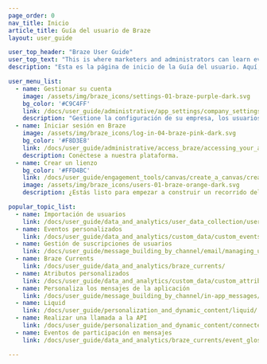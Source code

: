 ```yaml
---
page_order: 0
nav_title: Inicio
article_title: Guía del usuario de Braze
layout: user_guide

user_top_header: "Braze User Guide"
user_top_text: "This is where marketers and administrators can learn everything they need to know to get started with Braze, and how to design meaningful, data-driven customer interactions."
description: "Esta es la página de inicio de la Guía del usuario. Aquí, los responsables de marketing y los administradores pueden aprender todo lo que necesitan saber para empezar a utilizar Braze, y cómo diseñar interacciones con los clientes significativas y basadas en datos."

user_menu_list:
  - name: Gestionar su cuenta
    image: /assets/img/braze_icons/settings-01-braze-purple-dark.svg
    bg_color: '#C9C4FF'
    link: /docs/user_guide/administrative/app_settings/company_settings/
    description: "Gestione la configuración de su empresa, los usuarios y mucho más."
  - name: Iniciar sesión en Braze
    image: /assets/img/braze_icons/log-in-04-braze-pink-dark.svg
    bg_color: '#F8D3E8'
    link: /docs/user_guide/administrative/access_braze/accessing_your_account/
    description: Conéctese a nuestra plataforma.
  - name: Crear un lienzo
    bg_color: '#FFD4BC'
    link: /docs/user_guide/engagement_tools/canvas/create_a_canvas/create_a_canvas/
    image: /assets/img/braze_icons/users-01-braze-orange-dark.svg
    description: ¿Estás listo para empezar a construir un recorrido del cliente? Te guiaremos a través de él.

popular_topic_list:
  - name: Importación de usuarios
    link: /docs/user_guide/data_and_analytics/user_data_collection/user_import/
  - name: Eventos personalizados
    link: /docs/user_guide/data_and_analytics/custom_data/custom_events/
  - name: Gestión de suscripciones de usuarios
    link: /docs/user_guide/message_building_by_channel/email/managing_user_subscriptions/
  - name: Braze Currents
    link: /docs/user_guide/data_and_analytics/braze_currents/ 
  - name: Atributos personalizados
    link: /docs/user_guide/data_and_analytics/custom_data/custom_attributes/
  - name: Personaliza los mensajes de la aplicación
    link: /docs/user_guide/message_building_by_channel/in-app_messages/customize/
  - name: Liquid
    link: /docs/user_guide/personalization_and_dynamic_content/liquid/
  - name: Realizar una llamada a la API
    link: /docs/user_guide/personalization_and_dynamic_content/connected_content/making_an_api_call/
  - name: Eventos de participación en mensajes
    link: /docs/user_guide/data_and_analytics/braze_currents/event_glossary/message_engagement_events/

---
```

